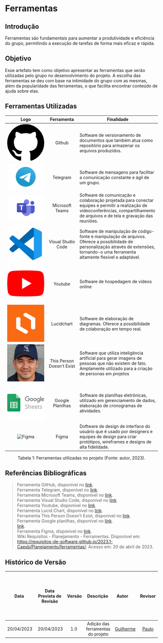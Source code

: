 # Ferramentas

## Introdução
Ferramentas são fundamentais para aumentar a produtividade e eficiência do grupo, permitindo a execução de tarefas de forma mais eficaz e rápida.

## Objetivo
Esse artefato tem como objetivo apresentar as ferramentas que serão utilizadas pelo grupo no desenvolvimento do projeto. A escolha das ferramentas se deu com base na intimidade do grupo com as mesmas, além da popularidade das ferramentas, o que facilita encontrar conteúdo de ajuda sobre elas.

## Ferramentas Utilizadas

| Logo | Ferramenta | Finalidade |
| :-----: | :----: | ----------- |
| ![Github](../assets/imagens/logo-ferramentas/github-icon.png) | Github  | Software de versionamento de documentos que também atua como repositório para armazenar os arquivos produzidos.  |
| ![Telegram](../assets/imagens/logo-ferramentas/telegram-icon.png) | Telegram | Software de mensagens para facilitar a comunicação constante e ágil de um grupo. |
| ![Teams](../assets/imagens/logo-ferramentas/teams-icon.png) |  Microsoft Teams  | Software de comunicação e colaboração projetada para conectar equipes e permitir a realização de videoconferências, compartilhamento de arquivos e de tela e gravação das reuniões.  |
| ![VsCode](../assets/imagens/logo-ferramentas/vscode-icon.png) | Visual Studio Code  | Software de manipulação de código-fonte e manipulação de arquivos. Oferece a possibilidade de personalização através de extensões, tornando-o uma ferramenta altamente flexível e adaptável. |
| ![Youtube](../assets/imagens/logo-ferramentas/youtube-icon.png) | Youtube | Software de hospedagem de vídeos online |
| ![Lucidchart](../assets/imagens/logo-ferramentas/lucidchart.png) | Lucidchart | Software de elaboração de diagramas. Oferece a possibilidade de colaboração em tempo real.  |
| ![This Person Doesn't Exist](../assets/imagens/logo-ferramentas/this-person-doesnt-exist.png) | This Person Doesn't Exist | Software que utiliza inteligência artificial para gerar imagens de pessoas que não existem de fato. Amplamente utilizado para a criação de personas em projetos |
|  ![Google Planilhas](../assets/imagens/logo-ferramentas/sheet-icon.png) |  Google Planilhas  | Software de planilhas eletrônicas, utilizado em gerenciamento de dados, elaboração de cronogramas de atividades. |
|  ![Figma](../assets/imagens/logo-ferramentas/figma-icon.png) |  Figma  | Doftware de design de interface do usuário que é usado por designers e equipes de design para criar protótipos, wireframes e designs de alta fidelidade. |

<div style="text-align: center">
<p>Tabela 1: Ferramentas utilizadas no projeto (Fonte: autor, 2023). </p>
</div>

## Referências Bibliográficas

> Ferramenta GitHub, disponível no [link](https://github.com). <br/>
Ferramenta Telegram, disponível no [link](https://telegram.org). <br/>
Ferramenta Microsoft Teams, disponível no [link](https://teams.microsoft.com). <br/>
Ferramenta Visual Studio Code, disponível no [link](https://code.visualstudio.com). <br/>
Ferramenta Youtube, disponível no [link](https://youtube.com). <br/>
Ferramenta Lucid Chart, disponível no [link](https://lucidchart.com). <br/>
Ferramenta This Person Doesn't Exist, disponível no [link](https://thispersondoesnotexist.com/). <br/>
Ferramenta Google planilhas, disponível no [link](https://docs.google.com/sheets). <br/>
[link](https://thispersondoesnotexist.com/). <br/>
Ferramenta Figma, disponível no [link](https://www.figma.com). <br/>
Wiki Requisitos - Planejamento - Ferramentas. Disponível em: <https://requisitos-de-software.github.io/2023.1-Caesb/Planejamento/ferramentas/>. Acesso em: 20 de abril de 2023. <br/>

## Histórico de Versão

|    Data    | Data Prevista de Revisão | Versão |      Descrição       |                                                                Autor                                                                 |               Revisor               |
| :--------: | :----------------------: | :----: | :------------------: | :----------------------------------------------------------------------------------------------------------------------------------: | :---------------------------------: |
| 20/04/2023 |        20/04/2023        |  1.0   | Adição das ferramentas do projeto  | [Guilherme](https://github.com/guilhermekishimoto) | [Paulo](https://github.com/PauloVictorFS) |